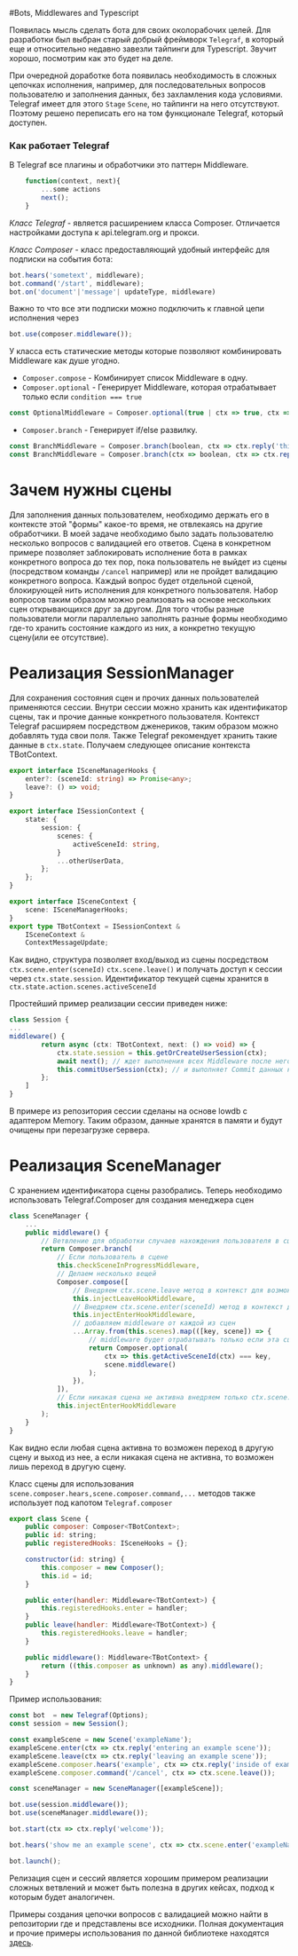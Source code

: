 #Bots, Middlewares and Typescript

Появилась мысль сделать бота для своих околорабочих целей. Для разработки был выбран старый добрый фреймворк `Telegraf`,  в который еще и относительно недавно завезли тайпинги для Typescript. Звучит хорошо, посмотрим как это будет на деле.

При очередной доработке бота появилась необходимость в сложных цепочках исполнения, например, для последовательных вопросов пользователю и заполнения данных, без захламления кода условиями. Telegraf имеет для этого `Stage` `Scene`, но тайпинги на него отсутствуют. Поэтому решено переписать его на том функционале Telegraf, который доступен.


### Как работает Telegraf
В Telegraf все плагины и обработчики это паттерн Middleware.
```ts
    function(context, next){
        ...some actions
        next();
    }
``` 

*Класс Telegraf*  - является расширением класса Composer. Отличается настройками доступа к api.telegram.org и прокси.

*Класс Composer* - класс предоставляющий удобный интерфейс для подписки на события бота: 
```ts
bot.hears('sometext', middleware);
bot.command('/start', middleware);
bot.on('document'|'message'| updateType, middleware)
```
Важно то что все эти подписки можно подключить к главной цепи исполнения через 
```ts
bot.use(composer.middleware());
```
У класса есть статические методы которые позволяют комбинировать Middleware как душе угодно.
- `Composer.compose` - Комбинирует список Middleware в одну.
- `Composer.optional` - Генерирует Middleware, которая отрабатывает только если `condition === true`
```ts
const OptionalMiddleware = Composer.optional(true | ctx => true, ctx => ctx.reply('this will work'));
```
- `Composer.branch` - Генерирует if/else развилку.
```ts
const BranchMiddleware = Composer.branch(boolean, ctx => ctx.reply('this will work if true'), ctx => ctx.reply('this will work if false'));
const BranchMiddleware = Composer.branch(ctx => boolean, ctx => ctx.reply('this will work if true'), ctx => ctx.reply('this will work if false'));
```

# Зачем нужны сцены
Для заполнения данных пользователем, необходимо держать его в контексте этой "формы" какое-то время, не отвлекаясь на другие обработчики. В моей задаче необходимо было задать пользователю несколько вопросов с валидацией его ответов. Сцена в конкретном примере позволяет заблокировать исполнение бота в рамках конкретного вопроса до тех пор, пока пользователь не выйдет из сцены (посредством команды `/cancel` например) или не пройдет валидацию конкретного вопроса. Каждый вопрос будет отдельной сценой, блокирующей нить исполнения для конкретного пользователя. Набор вопросов таким образом можно реализовать на основе нескольких сцен открывающихся друг за другом. Для того чтобы разные пользователи могли параллельно заполнять разные формы необходимо где-то хранить состояние каждого из них, а конкретно текущую сцену(или ее отсутствие). 

# Реализация SessionManager
Для сохранения состояния сцен и прочих данных пользователей применяются сессии.
Внутри сессии можно хранить как идентификатор сцены, так и прочие данные конкретного пользователя.
Контекст Telegraf расширяем посредством дженериков, таким образом можно добавлять туда свои поля. Также Telegraf рекомендует хранить такие данные в `ctx.state`.
Получаем следующее описание контекста TBotContext.

```ts
export interface ISceneManagerHooks {
    enter?: (sceneId: string) => Promise<any>;
    leave?: () => void;
}

export interface ISessionContext {
    state: {
        session: {
            scenes: {
                activeSceneId: string,
            }
            ...otherUserData,
        };
    };
}

export interface ISceneContext {
    scene: ISceneManagerHooks;
}
export type TBotContext = ISessionContext &
    ISceneContext &
    ContextMessageUpdate;
```
Как видно, структура позволяет вход/выход из сцены посредством `ctx.scene.enter(sceneId)` `ctx.scene.leave()` и получать доступ к сессии через `ctx.state.session`. Идентификатор текущей сцены хранится в `ctx.state.action.scenes.activeSceneId`

Простейший пример реализации сессии приведен ниже:
``` ts
class Session {
...
middleware() {
        return async (ctx: TBotContext, next: () => void) => {
            ctx.state.session = this.getOrCreateUserSession(ctx);
            await next(); // ждет выполнения всех Middleware после него
            this.commitUserSession(ctx); // и выполняет Commit данных которые изменились в сессии.
        };
    ]
}
```
В примере из репозитория сессии сделаны на основе lowdb с адаптером Memory. Таким образом, данные хранятся в памяти и будут очищены при перезагрузке сервера. 
  
# Реализация  SceneManager
С хранением идентификатора сцены разобрались. Теперь необходимо использовать Telegraf.Composer для создания менеджера сцен
```ts
class SceneManager {
    ...
    public middleware() {
        // Ветвление для обработки случаев нахождения пользователя в сцене 
        return Composer.branch(
            // Если пользователь в сцене
            this.checkSceneInProgressMiddleware,
            // Делаем несколько вещей
            Composer.compose([
                // Внедряем ctx.scene.leave метод в контекст для возможности выхода из текущей сцены
                this.injectLeaveHookMiddleware,
                // Внедряем ctx.scene.enter(sceneId) метод в контекст для возможности перехода в сцену.
                this.injectEnterHookMiddleware,
                // добавляем middleware от каждой из сцен
                ...Array.from(this.scenes).map(([key, scene]) => {
                    // middleware будет отрабатывать только если эта сцена сейчас активна
                    return Composer.optional(
                        ctx => this.getActiveSceneId(ctx) === key,
                        scene.middleware()
                    );
                }),
            ]),
            // Если никакая сцена не активна внедряем только ctx.scene.enter() метод для входа в сцену
            this.injectEnterHookMiddleware
        );
    }
}
```
Как видно если любая сцена активна то возможен переход в другую сцену и выход из нее, а если никакая сцена не активна, то возможен лишь переход в другую сцену.

Класс сцены для использования `scene.composer.hears,scene.composer.command,...` методов также использует под капотом `Telegraf.composer`
```js
export class Scene {
    public composer: Composer<TBotContext>;
    public id: string;
    public registeredHooks: ISceneHooks = {};

    constructor(id: string) {
        this.composer = new Composer();
        this.id = id;
    }

    public enter(handler: Middleware<TBotContext>) {
        this.registeredHooks.enter = handler;
    }
    public leave(handler: Middleware<TBotContext>) {
        this.registeredHooks.leave = handler;
    }

    public middleware(): Middleware<TBotContext> {
        return ((this.composer as unknown) as any).middleware();
    }
}
```

Пример использования:
```ts
const bot  = new Telegraf(Options);
const session = new Session();

const exampleScene = new Scene('exampleName');
exampleScene.enter(ctx => ctx.reply('entering an example scene'));
exampleScene.leave(ctx => ctx.reply('leaving an example scene'));
exampleScene.composer.hears('example', ctx => ctx.reply('inside of example scene'));
exampleScene.composer.command('/cancel', ctx => ctx.scene.leave());

const sceneManager = new SceneManager([exampleScene]);

bot.use(session.middleware());
bot.use(sceneManager.middleware());

bot.start(ctx => ctx.reply('welcome'));

bot.hears('show me an example scene', ctx => ctx.scene.enter('exampleName'));

bot.launch();
```

Релизация сцен и сессий является хорошим примером реализации сложных ветвлений и может быть полезна в других кейсах, подход к которым будет аналогичен.

Примеры создания цепочки вопросов с валидацией можно найти в репозитории где и представлены все исходники.
Полная документация и прочие примеры использования по данной библиотеке находятся [здесь](https://telegraf.js.org/#/).
